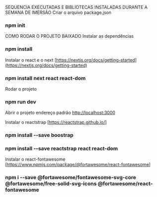 SEQUENCIA EXECUTADAS E BIBLIOTECAS INSTALADAS DURANTE A SEMANA DE IMERSÃO
Criar o arquivo package.json
### npm init

COMO RODAR O PROJETO BAIXADO
Instalar as dependências
### npm install

Instalar o react e o next [https://nextjs.org/docs/getting-started](https://nextjs.org/docs/getting-started)
### npm install next react react-dom

Rodar o projeto
### npm run dev

Abrir o projeto endereço padrão
[http://localhost:3000](http://localhost:3000)

Instalar o reactstrap [https://reactstrap.github.io/]
### npm install --save boostrap
### npm install --save reactstrap react react-dom

Instalar o react-fontawesome [https://www.npmjs.com/package/@fortawesome/react-fontawesome]
### npm i --save @fortawesome/fontawesome-svg-core @fortawesome/free-solid-svg-icons @fortawesome/react-fontawesome

